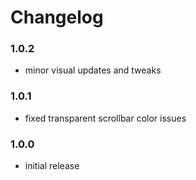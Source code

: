 # Changelog

### 1.0.2

- minor visual updates and tweaks

### 1.0.1

- fixed transparent scrollbar color issues

### 1.0.0

- initial release
